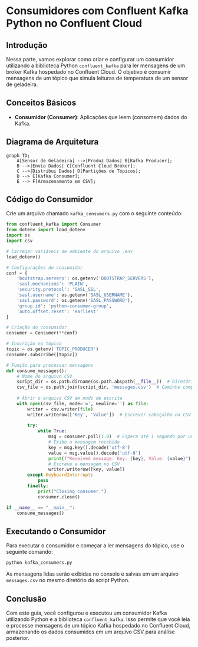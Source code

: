 # Consumidores com Confluent Kafka Python no Confluent Cloud

## Introdução

Nessa parte, vamos explorar como criar e configurar um consumidor utilizando a biblioteca Python `confluent_kafka` para ler mensagens de um broker Kafka hospedado no Confluent Cloud. O objetivo é consumir mensagens de um tópico que simula leituras de temperatura de um sensor de geladeira.

## Conceitos Básicos

- **Consumidor (Consumer)**: Aplicações que leem (consomem) dados do Kafka.

## Diagrama de Arquitetura

```mermaid
graph TD;
    A[Sensor de Geladeira] -->|Produz Dados| B[Kafka Producer];
    B -->|Envia Dados| C[Confluent Cloud Broker];
    C -->|Distribui Dados| D[Partições de Tópicos];
    D --> E[Kafka Consumer];
    E --> F[Armazenamento em CSV];
```

## Código do Consumidor

Crie um arquivo chamado `kafka_consumers.py` com o seguinte conteúdo:

```python
from confluent_kafka import Consumer
from dotenv import load_dotenv
import os
import csv

# Carregar variáveis de ambiente do arquivo .env
load_dotenv()

# Configurações do consumidor
conf = {
    'bootstrap.servers': os.getenv('BOOTSTRAP_SERVERS'),
    'sasl.mechanisms': 'PLAIN',
    'security.protocol': 'SASL_SSL',
    'sasl.username': os.getenv('SASL_USERNAME'),
    'sasl.password': os.getenv('SASL_PASSWORD'),
    'group.id': 'python-consumer-group',
    'auto.offset.reset': 'earliest'
}

# Criação do consumidor
consumer = Consumer(**conf)

# Inscrição no tópico
topic = os.getenv('TOPIC_PRODUCER')
consumer.subscribe([topic])

# Função para processar mensagens
def consume_messages():
    # Nome do arquivo CSV
    script_dir = os.path.dirname(os.path.abspath(__file__))  # Diretório do script atual
    csv_file = os.path.join(script_dir, 'messages.csv')  # Caminho completo para o arquivo CSV
    
    # Abrir o arquivo CSV em modo de escrita
    with open(csv_file, mode='w', newline='') as file:
        writer = csv.writer(file)
        writer.writerow(['Key', 'Value'])  # Escrever cabeçalho no CSV
        
        try:
            while True:
                msg = consumer.poll(1.0)  # Espera até 1 segundo por uma nova mensagem
                # Exibe a mensagem recebida
                key = msg.key().decode('utf-8')
                value = msg.value().decode('utf-8')
                print(f"Received message: Key: {key}, Value: {value}")
                # Escreve a mensagem no CSV
                writer.writerow([key, value])
        except KeyboardInterrupt:
            pass
        finally:
            print("Closing consumer.")
            consumer.close()

if __name__ == "__main__":
    consume_messages()
```

## Executando o Consumidor

Para executar o consumidor e começar a ler mensagens do tópico, use o seguinte comando:

```bash
python kafka_consumers.py
```

As mensagens lidas serão exibidas no console e salvas em um arquivo `messages.csv` no mesmo diretório do script Python.

## Conclusão

Com este guia, você configurou e executou um consumidor Kafka utilizando Python e a biblioteca `confluent_kafka`. Isso permite que você leia e processe mensagens de um tópico Kafka hospedado no Confluent Cloud, armazenando os dados consumidos em um arquivo CSV para análise posterior.